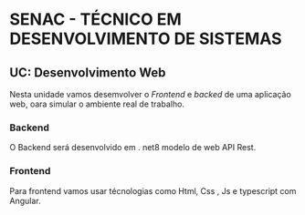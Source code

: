 # SENAC - TÉCNICO EM DESENVOLVIMENTO DE SISTEMAS
## UC: Desenvolvimento Web

Nesta unidade vamos desemvolver o *Frontend* e *backed* de uma aplicação web, oara simular o ambiente real de trabalho.

### Backend

O Backend será desenvolvido em . net8 modelo de web API Rest.

### Frontend

Para frontend vamos usar técnologias como Html, Css , Js e typescript com Angular.
